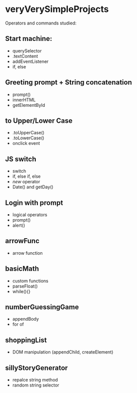 # veryVerySimpleProjects

Operators and commands studied:

## Start machine:
- querySelector
- .textContent
- addEventListener
- if, else

## Greeting prompt + String concatenation
- prompt()
- innerHTML
- getElementById

## to Upper/Lower Case
- .toUpperCase()
- .toLowerCase()
- onclick event

## JS switch
- switch
- if, else if, else
- *new* operator
- Date() and getDay()

## Login with prompt
- logical operators
- prompt()
- alert()

## arrowFunc
- arrow function

## basicMath
- custom functions
- parseFloat()
- while(){}

## numberGuessingGame
- appendBody
- for of

## shoppingList
- DOM manipulation (appendChild, createElement)

## sillyStoryGenerator
- repalce string method
- random string selector